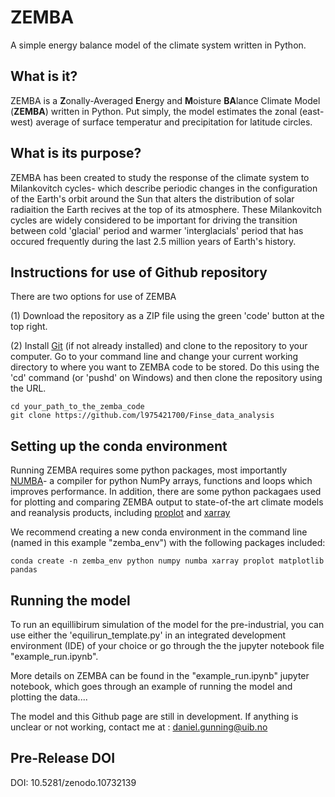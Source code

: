 # ZEMBA
A simple energy balance model of the climate system written in Python.

## What is it?
ZEMBA is a **Z**onally-Averaged **E**nergy and **M**oisture **BA**lance Climate Model (**ZEMBA**) written in Python. Put simply, the model estimates the zonal (east-west) average of surface temperatur and precipitation for latitude circles.

## What is its purpose?
ZEMBA has been created to study the response of the climate system to Milankovitch cycles- which describe periodic changes in the configuration of the Earth's orbit around the Sun that alters the distribution of solar radiaition the Earth recives at the top of its atmosphere. These Milankovitch cycles are widely considered to be important for driving the transition between cold 'glacial' period and warmer 'interglacials' period that has occured frequently during the last 2.5 million years of Earth's history.

## Instructions for use of Github repository

There are two options for use of ZEMBA

(1) Download the repository as a ZIP file using the green 'code' button at the top right. 

(2) Install [Git](https://git-scm.com/) (if not already installed) and clone to the repository to your computer. Go to your command line and change your current working directory to where you want to ZEMBA code to be stored. Do this using the 'cd' command (or 'pushd' on Windows) and then clone the repository using the URL.

```
cd your_path_to_the_zemba_code
git clone https://github.com/l975421700/Finse_data_analysis
```

## Setting up the conda environment

Running ZEMBA requires some python packages, most importantly [NUMBA](https://numba.readthedocs.io/en/stable/user/5minguide.html)- a compiler for python NumPy arrays, functions and loops which improves performance. In addition, there are some python packagaes used for plotting and comparing ZEMBA output to state-of-the art climate models and reanalysis products, including [proplot](https://proplot.readthedocs.io/en/latest/index.html) and [xarray](https://docs.xarray.dev/en/stable/index.html)

We recommend creating a new conda environment in the command line (named in this example "zemba_env") with the following packages included:

```
conda create -n zemba_env python numpy numba xarray proplot matplotlib pandas
```

## Running the model

To run an equillibirum simulation of the model for the pre-industrial, you can use either the 'equilirun_template.py' in an integrated development environment (IDE) of your choice or go through the the jupyter notebook file "example_run.ipynb".

More details on ZEMBA can be found in the "example_run.ipynb" jupyter notebook, which goes through an example of running the model and plotting the data....

The model and this Github page are still in development. If anything is unclear or not working, contact me at : daniel.gunning@uib.no

## Pre-Release DOI

DOI: 10.5281/zenodo.10732139
